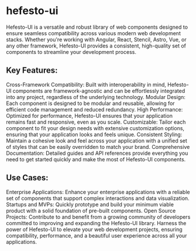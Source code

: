 # hefesto-ui
Hefesto-UI is a versatile and robust library of web components designed to ensure seamless compatibility across various modern web development stacks. Whether you're working with Angular, React, Stencil, Astro, Vue, or any other framework, Hefesto-UI provides a consistent, high-quality set of components to streamline your development process.

## Key Features:
Cross-Framework Compatibility: Built with interoperability in mind, Hefesto-UI components are framework-agnostic and can be effortlessly integrated into any project, regardless of the underlying technology.
Modular Design: Each component is designed to be modular and reusable, allowing for efficient code management and reduced redundancy.
High Performance: Optimized for performance, Hefesto-UI ensures that your application remains fast and responsive, even as you scale.
Customizable: Tailor each component to fit your design needs with extensive customization options, ensuring that your application looks and feels unique.
Consistent Styling: Maintain a cohesive look and feel across your application with a unified set of styles that can be easily overridden to match your brand.
Comprehensive Documentation: Detailed guides and API references provide everything you need to get started quickly and make the most of Hefesto-UI components.

## Use Cases:
Enterprise Applications: Enhance your enterprise applications with a reliable set of components that support complex interactions and data visualization.
Startups and MVPs: Quickly prototype and build your minimum viable product with a solid foundation of pre-built components.
Open Source Projects: Contribute to and benefit from a growing community of developers committed to improving and expanding the Hefesto-UI library.
Harness the power of Hefesto-UI to elevate your web development projects, ensuring compatibility, performance, and a beautiful user experience across all your applications.

